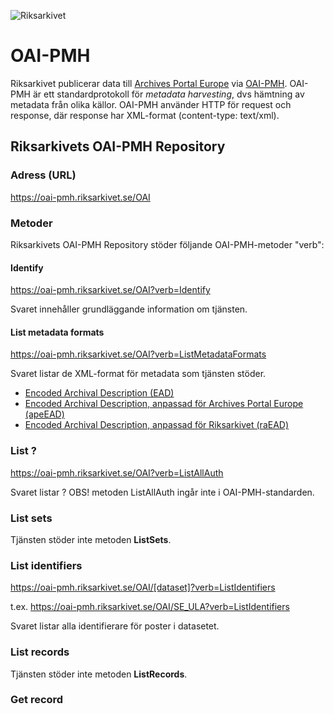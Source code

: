 ![Riksarkivet](https://sok.riksarkivet.se/Administration/Images/Layout/logo2.png)

# OAI-PMH

Riksarkivet publicerar data till [Archives Portal Europe](https://www.archivesportaleurope.net/sv) via [OAI-PMH](https://www.openarchives.org/pmh/). OAI-PMH är ett standardprotokoll för *metadata harvesting*, dvs hämtning av metadata från olika källor. OAI-PMH använder HTTP för request och response, där response har XML-format (content-type: text/xml).

## Riksarkivets OAI-PMH Repository

### Adress (URL)

https://oai-pmh.riksarkivet.se/OAI

### Metoder

Riksarkivets OAI-PMH Repository stöder följande OAI-PMH-metoder "verb":

#### Identify

https://oai-pmh.riksarkivet.se/OAI?verb=Identify

Svaret innehåller grundläggande information om tjänsten.



#### List metadata formats

https://oai-pmh.riksarkivet.se/OAI?verb=ListMetadataFormats

Svaret listar de XML-format för metadata som tjänsten stöder.

* [Encoded Archival Description (EAD)](https://www.loc.gov/ead/)
* [Encoded Archival Description, anpassad för Archives Portal Europe (apeEAD)](http://wiki.archivesportaleurope.net/index.php/apeEAD)
* [Encoded Archival Description, anpassad för Riksarkivet (raEAD)](?)

### List ?

https://oai-pmh.riksarkivet.se/OAI?verb=ListAllAuth

Svaret listar ? OBS! metoden ListAllAuth ingår inte i OAI-PMH-standarden.

### List sets

Tjänsten stöder inte metoden **ListSets**.

### List identifiers

https://oai-pmh.riksarkivet.se/OAI/[dataset]?verb=ListIdentifiers

t.ex.
https://oai-pmh.riksarkivet.se/OAI/SE_ULA?verb=ListIdentifiers

Svaret listar alla identifierare för poster i datasetet.

### List records

Tjänsten stöder inte metoden **ListRecords**.

### Get record

